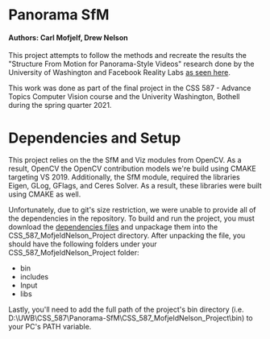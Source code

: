 # Panorama SfM
#### Authors: Carl Mofjelf, Drew Nelson

This project attempts to follow the methods and recreate the results the "Structure From Motion for Panorama-Style Videos" research done by the University of Washington and Facebook Reality Labs [as seen here](https://arxiv.org/abs/1906.03539). 

This work was done as part of the final project in the CSS 587 - Advance Topics Computer Vision course and the Univerity Washington, Bothell during the spring quarter 2021.

# Dependencies and Setup
This project relies on the the SfM and Viz modules from OpenCV. As a result, OpenCV the OpenCV contribution models we're build using CMAKE targeting VS 2019. Additionally, the SfM module, required the libraries Eigen, GLog, GFlags, and Ceres Solver. As a result, these libraries were built using CMAKE as well. 

Unfortunately, due to git's size restriction, we were unable to provide all of the dependencies in the repository. To build and run the project, you must download the [dependencies files](https://drive.google.com/file/d/1FtKI8EJpFOQ8zwwsl6AM2_yBAWfsF1n-/view?usp=sharing) and unpackage them into the CSS_587_MofjeldNelson_Project directory. After unpacking the file, you should have the following folders under your CSS_587_MofjeldNelson_Project folder:
* bin
* includes
* Input
* libs
 
Lastly, you'll need to add the full path of the project's bin directory (i.e. D:\UWB\CSS_587\Panorama-SfM\CSS_587_MofjeldNelson_Project\bin) to your PC's PATH variable.